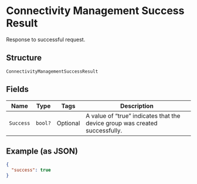 
# Connectivity Management Success Result

Response to successful request.

## Structure

`ConnectivityManagementSuccessResult`

## Fields

| Name | Type | Tags | Description |
|  --- | --- | --- | --- |
| `Success` | `bool?` | Optional | A value of “true” indicates that the device group was created successfully. |

## Example (as JSON)

```json
{
  "success": true
}
```

